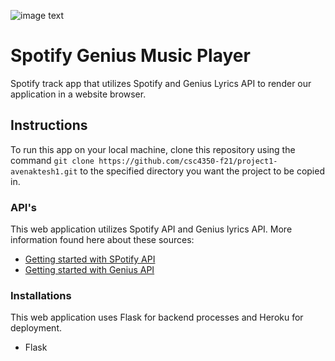 ![image text]("https://cdn.freebiesupply.com/logos/large/2x/spotify-2-logo-png-transparent.png")

# Spotify Genius Music Player
Spotify track app that utilizes Spotify and Genius Lyrics API to render our application in a website browser.

## Instructions

To run this app on your local machine, clone this repository using the command ```git clone https://github.com/csc4350-f21/project1-avenaktesh1.git``` to the specified directory you want the project to be copied in.


### API's
This web application utilizes Spotify API and Genius lyrics API. More information found here about these sources:
- [Getting started with SPotify API]("")
- [Getting started with Genius API]("https://docs.genius.com/#/getting-started-h1")



### Installations
This web application uses Flask for backend processes and Heroku for deployment.
- Flask